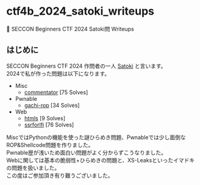 # ctf4b_2024_satoki_writeups
🔰 SECCON Beginners CTF 2024 Satoki問 Writeups

## はじめに
SECCON Beginners CTF 2024 作問者の一人 [Satoki](https://twitter.com/satoki00) と言います。  
2024で私が作った問題は以下になります。  

- Misc
  - [commentator](misc/commentator) [75 Solves]  
- Pwnable
  - [gachi-rop](pwnable/gachi-rop) [34 Solves]  
- Web
  - [htmls](web/htmls) [9 Solves]  
  - [ssrforlfi](web/ssrforlfi) [76 Solves]  

MiscではPythonの機能を使った謎ひらめき問題、Pwnableでは少し面倒なROP&Shellcode問題を作りました。  
Pwnable歴が浅いため面白い問題がよく分からずこうなりました。  
Webに関しては基本の脆弱性+ひらめきの問題と、XS-Leaksといったイマドキの問題を扱いました。  
この度はご参加頂き有り難うございました。  